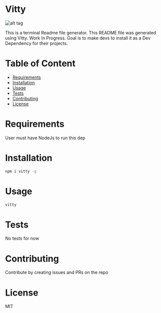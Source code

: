 # Vitty

![alt tag](https://d2.alternativeto.net/dist/s/5ead7c4d-0b42-e411-80db-000d3a1003b1_2_full.jpg?format=jpg&width=1200&height=1200&mode=crop)

This is a terminal Readme file generator. This README file was generated using Vitty. Work In Progress. Goal is to make devs to install it as a Dev Dependency for their projects. 

# Table of Content

- [Requirements](#Requirements)
- [Installation](#Installation)
- [Usage](#Usage)
- [Tests](#Tests)
- [Contributing](#Contributing)
- [License](#License)

# Requirements

User must have NodeJs to run this dep

# Installation

```bash
npm i vitty -g
```

# Usage

```bash
vitty
```

# Tests

No tests for now

# Contributing
Contribute by creating issues and PRs on the repo

# License
MIT
